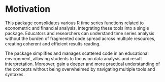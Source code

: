 # Motivation

This package consolidates various R time series functions related to econometric and financial analysis, integrating these tools into a single package. Educators and researchers can understand time series analysis without the burden of fragmented code spread across multiple resources, creating coherent and efficient results reading.

The package simplifies and manages scattered code in an educational environment, allowing students to focus on data analysis and result interpretation. Moreover, gain a deeper and more practical understanding of the concepts without being overwhelmed by navigating multiple tools and syntaxes.